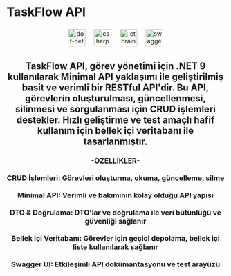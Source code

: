 # TaskFlow API

###

<div align="center">
  <img src="https://cdn.jsdelivr.net/gh/devicons/devicon/icons/dot-net/dot-net-original.svg" height="40" alt="dot-net logo"  />
  <img width="12" />
  <img src="https://cdn.jsdelivr.net/gh/devicons/devicon/icons/csharp/csharp-original.svg" height="40" alt="csharp logo"  />
  <img width="12" />
  <img src="https://cdn.jsdelivr.net/gh/devicons/devicon/icons/jetbrains/jetbrains-original.svg" height="40" alt="jetbrains logo"  />
  <img width="12" />
  <img src="https://static1.smartbear.co/swagger/media/assets/images/swagger_logo.svg" height="40" alt="swagger logo"  />
</div>

###

<h2 align="center">TaskFlow API, görev yönetimi için .NET 9 kullanılarak Minimal API yaklaşımı ile geliştirilmiş basit ve verimli bir RESTful API'dir. Bu API, görevlerin oluşturulması, güncellenmesi, silinmesi ve sorgulanması için CRUD işlemleri destekler. Hızlı geliştirme ve test amaçlı hafif kullanım için bellek içi veritabanı ile tasarlanmıştır.</h2>

###

<h3 align="center">-ÖZELLİKLER-<br><br>CRUD İşlemleri: Görevleri oluşturma, okuma, güncelleme, silme<br><br>Minimal API: Verimli ve bakımının kolay olduğu API yapısı<br><br>DTO & Doğrulama: DTO'lar ve doğrulama ile veri bütünlüğü ve güvenliği sağlanır<br><br>Bellek içi Veritabanı: Görevler için geçici depolama, bellek içi liste kullanılarak sağlanır<br><br>Swagger UI: Etkileşimli API dokümantasyonu ve test arayüzü</h3>

###

